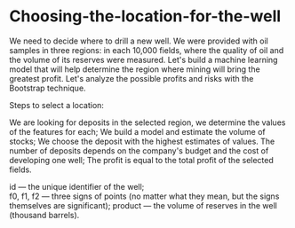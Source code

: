 # Choosing-the-location-for-the-well

We need to decide where to drill a new well. We were provided with oil samples in three regions: in each 10,000 fields, where the quality of oil and the volume of its reserves were measured. Let's build a machine learning model that will help determine the region where mining will bring the greatest profit. Let's analyze the possible profits and risks with the Bootstrap technique.

Steps to select a location:

We are looking for deposits in the selected region, we determine the values of the features for each;
We build a model and estimate the volume of stocks;
We choose the deposit with the highest estimates of values. The number of deposits depends on the company's budget and the cost of developing one well;
The profit is equal to the total profit of the selected fields.

id — the unique identifier of the well;  
f0, f1, f2 — three signs of points (no matter what they mean, but the signs themselves are significant);
product — the volume of reserves in the well (thousand barrels).